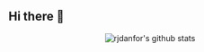 ## Hi there 👋

<p align="center"> <img src="https://github-readme-stats.vercel.app/api?username=rjdanfor&show_icons=true&theme=gotham" alt="rjdanfor's github stats" />

<!--
**rjdanfor/rjdanfor** is a ✨ _special_ ✨ repository because its `README.md` (this file) appears on your GitHub profile.

Here are some ideas to get you started:

- 🔭 I’m currently working on ...
- 🌱 I’m currently learning ...
- 👯 I’m looking to collaborate on ...
- 🤔 I’m looking for help with ...
- 💬 Ask me about ...
- 📫 How to reach me: ...
- 😄 Pronouns: ...
- ⚡ Fun fact: ...
-->
